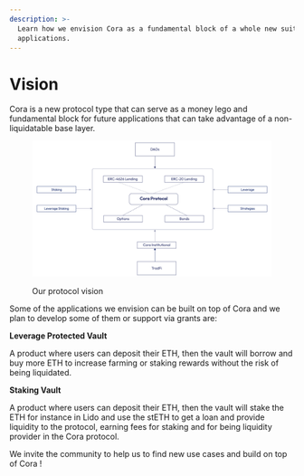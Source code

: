 ```yaml
---
description: >-
  Learn how we envision Cora as a fundamental block of a whole new suite of Defi
  applications.
---
```


# Vision

Cora is a new protocol type that can serve as a money lego and fundamental block for future applications that can take advantage of a non-liquidatable base layer.&#x20;

<figure><img src=".gitbook/assets/vision-white@2x (2).png" alt=""><figcaption><p>Our protocol vision</p></figcaption></figure>

Some of the applications we envision can be built on top of Cora and we plan to develop some of them or support via grants are:

**Leverage Protected Vault**&#x20;

A product where users can deposit their ETH, then the vault will borrow and buy more ETH to increase farming or staking rewards without the risk of being liquidated.

**Staking Vault**&#x20;

A product where users can deposit their ETH, then the vault will stake the ETH for instance in Lido and use the stETH to get a loan and provide liquidity to the protocol, earning fees for staking and for being liquidity provider in the Cora protocol.

We invite the community to help us to find new use cases and build on top of Cora !
